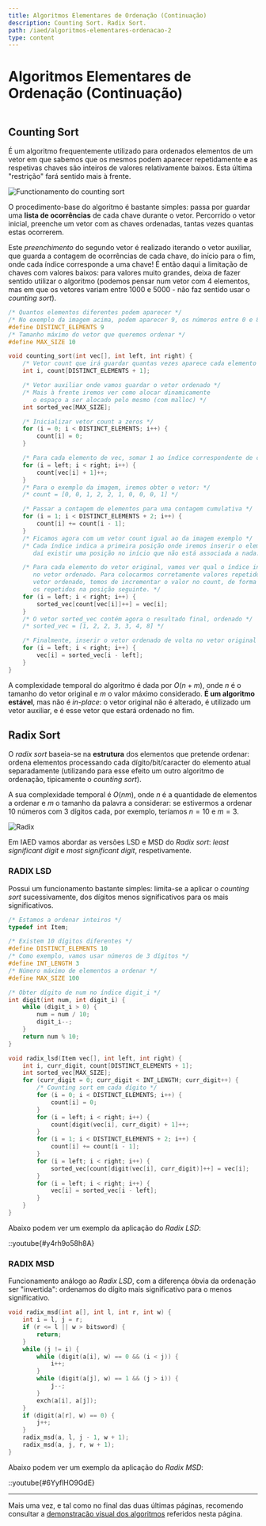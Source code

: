 ```yaml
---
title: Algoritmos Elementares de Ordenação (Continuação)
description: Counting Sort. Radix Sort.
path: /iaed/algoritmos-elementares-ordenacao-2
type: content
---
```


# Algoritmos Elementares de Ordenação (Continuação)

```toc

```

## Counting Sort

É um algoritmo frequentemente utilizado para ordenados elementos de um vetor em que sabemos que os mesmos podem aparecer repetidamente **e** as respetivas chaves são inteiros de valores relativamente baixos. Esta última "restrição" fará sentido mais à frente.

![Functionamento do counting sort](./assets/0011-count.png#dark=1)

O procedimento-base do algoritmo é bastante simples: passa por guardar uma **lista de ocorrências** de cada chave durante o vetor. Percorrido o vetor inicial, preenche um vetor com as chaves ordenadas, tantas vezes quantas estas ocorrerem.

Este _preenchimento_ do segundo vetor é realizado iterando o vetor auxiliar, que guarda a contagem de ocorrências de cada chave, do início para o fim, onde cada índice corresponde a uma chave! É então daqui a limitação de chaves com valores baixos: para valores muito grandes, deixa de fazer sentido utilizar o algoritmo (podemos pensar num vetor com 4 elementos, mas em que os vetores variam entre $1000$ e $5000$ - não faz sentido usar o _counting sort_).

```c
/* Quantos elementos diferentes podem aparecer */
/* No exemplo da imagem acima, podem aparecer 9, os números entre 0 e 8 */
#define DISTINCT_ELEMENTS 9
/* Tamanho máximo do vetor que queremos ordenar */
#define MAX_SIZE 10

void counting_sort(int vec[], int left, int right) {
    /* Vetor count que irá guardar quantas vezes aparece cada elemento */
    int i, count[DISTINCT_ELEMENTS + 1];

    /* Vetor auxiliar onde vamos guardar o vetor ordenado */
    /* Mais à frente iremos ver como alocar dinamicamente
       o espaço a ser alocado pelo mesmo (com malloc) */
    int sorted_vec[MAX_SIZE];

    /* Inicializar vetor count a zeros */
    for (i = 0; i < DISTINCT_ELEMENTS; i++) {
        count[i] = 0;
    }

    /* Para cada elemento de vec, somar 1 ao índice correspondente de count */
    for (i = left; i < right; i++) {
        count[vec[i] + 1]++;
    }
    /* Para o exemplo da imagem, iremos obter o vetor: */
    /* count = [0, 0, 1, 2, 2, 1, 0, 0, 0, 1] */

    /* Passar a contagem de elementos para uma contagem cumulativa */
    for (i = 1; i < DISTINCT_ELEMENTS + 2; i++) {
        count[i] += count[i - 1];
    }
    /* Ficamos agora com um vetor count igual ao da imagem exemplo */
    /* Cada índice indica a primeira posição onde iremos inserir o elemento,
       daí existir uma posição no início que não está associada a nada. */

    /* Para cada elemento do vetor original, vamos ver qual o índice inicial
       no vetor ordenado. Para colocarmos corretamente valores repetidos no
       vetor ordenado, temos de incrementar o valor no count, de forma a colocar
       os repetidos na posição seguinte. */
    for (i = left; i < right; i++) {
        sorted_vec[count[vec[i]]++] = vec[i];
    }
    /* O vetor sorted_vec contém agora o resultado final, ordenado */
    /* sorted_vec = [1, 2, 2, 3, 3, 4, 8] */

    /* Finalmente, inserir o vetor ordenado de volta no vetor original */
    for (i = left; i < right; i++) {
        vec[i] = sorted_vec[i - left];
    }
}
```

A complexidade temporal do algoritmo é dada por $O(n + m)$, onde $n$ é o tamanho do vetor original e $m$ o valor máximo considerado. **É um algoritmo estável**, mas não é _in-place_: o vetor original não é alterado, é utilizado um vetor auxiliar, e é esse vetor que estará ordenado no fim.

## Radix Sort

O _radix sort_ baseia-se na **estrutura** dos elementos que pretende ordenar: ordena elementos processando cada dígito/bit/caracter do elemento atual separadamente (utilizando para esse efeito um outro algoritmo de ordenação, tipicamente o _counting sort_).

A sua complexidade temporal é $O(nm)$, onde $n$ é a quantidade de elementos a ordenar e $m$ o tamanho da palavra a considerar: se estivermos a ordenar $10$ números com $3$ dígitos cada, por exemplo, teríamos $n = 10$ e $m = 3$.

![Radix](./assets/0011-radix.gif)

Em IAED vamos abordar as versões LSD e MSD do _Radix sort_: _least significant digit_ e _most significant digit_, respetivamente.

### RADIX LSD

Possui um funcionamento bastante simples: limita-se a aplicar o _counting sort_ sucessivamente, dos dígitos menos significativos para os mais significativos.

```c
/* Estamos a ordenar inteiros */
typedef int Item;

/* Existem 10 dígitos diferentes */
#define DISTINCT_ELEMENTS 10
/* Como exemplo, vamos usar números de 3 dígitos */
#define INT_LENGTH 3
/* Número máximo de elementos a ordenar */
#define MAX_SIZE 100

/* Obter dígito de num no índice digit_i */
int digit(int num, int digit_i) {
    while (digit_i > 0) {
        num = num / 10;
        digit_i--;
    }
    return num % 10;
}

void radix_lsd(Item vec[], int left, int right) {
    int i, curr_digit, count[DISTINCT_ELEMENTS + 1];
    int sorted_vec[MAX_SIZE];
    for (curr_digit = 0; curr_digit < INT_LENGTH; curr_digit++) {
        /* Counting sort em cada dígito */
        for (i = 0; i < DISTINCT_ELEMENTS; i++) {
            count[i] = 0;
        }
        for (i = left; i < right; i++) {
            count[digit(vec[i], curr_digit) + 1]++;
        }
        for (i = 1; i < DISTINCT_ELEMENTS + 2; i++) {
            count[i] += count[i - 1];
        }
        for (i = left; i < right; i++) {
            sorted_vec[count[digit(vec[i], curr_digit)]++] = vec[i];
        }
        for (i = left; i < right; i++) {
            vec[i] = sorted_vec[i - left];
        }
    }
}
```

Abaixo podem ver um exemplo da aplicação do _Radix LSD_:

::youtube{#y4rh9o58h8A}

### RADIX MSD

Funcionamento análogo ao _Radix LSD_, com a diferença óbvia da ordenação ser "invertida": ordenamos do dígito mais significativo para o menos significativo.

```c
void radix_msd(int a[], int l, int r, int w) {
    int i = l, j = r;
    if (r <= l || w > bitsword) {
        return;
    }
    while (j != i) {
        while (digit(a[i], w) == 0 && (i < j)) {
            i++;
        }
        while (digit(a[j], w) == 1 && (j > i)) {
            j--;
        }
        exch(a[i], a[j]);
    }
    if (digit(a[r], w) == 0) {
        j++;
    }
    radix_msd(a, l, j - 1, w + 1);
    radix_msd(a, j, r, w + 1);
}
```

Abaixo podem ver um exemplo da aplicação do _Radix MSD_:

::youtube{#6YyflHO9GdE}

---

Mais uma vez, e tal como no final das duas últimas páginas, recomendo consultar a [demonstração visual dos algoritmos](https://gonque.github.io/sorting-algos) referidos nesta página.
